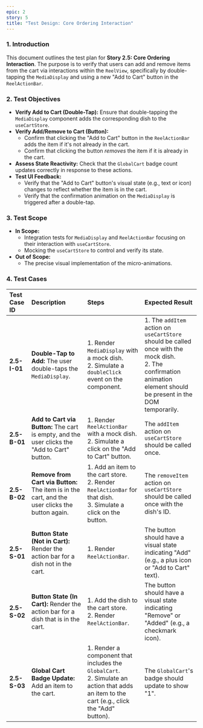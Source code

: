 ```yaml
---
epic: 2
story: 5
title: "Test Design: Core Ordering Interaction"
---
```


### 1. Introduction

This document outlines the test plan for **Story 2.5: Core Ordering Interaction**. The purpose is to verify that users can add and remove items from the cart via interactions within the `ReelView`, specifically by double-tapping the `MediaDisplay` and using a new "Add to Cart" button in the `ReelActionBar`.

### 2. Test Objectives

*   **Verify Add to Cart (Double-Tap):** Ensure that double-tapping the `MediaDisplay` component adds the corresponding dish to the `useCartStore`.
*   **Verify Add/Remove to Cart (Button):**
    *   Confirm that clicking the "Add to Cart" button in the `ReelActionBar` adds the item if it's not already in the cart.
    *   Confirm that clicking the button *removes* the item if it is already in the cart.
*   **Assess State Reactivity:** Check that the `GlobalCart` badge count updates correctly in response to these actions.
*   **Test UI Feedback:**
    *   Verify that the "Add to Cart" button's visual state (e.g., text or icon) changes to reflect whether the item is in the cart.
    *   Verify that the confirmation animation on the `MediaDisplay` is triggered after a double-tap.

### 3. Test Scope

*   **In Scope:**
    *   Integration tests for `MediaDisplay` and `ReelActionBar` focusing on their interaction with `useCartStore`.
    *   Mocking the `useCartStore` to control and verify its state.
*   **Out of Scope:**
    *   The precise visual implementation of the micro-animations.

### 4. Test Cases

| Test Case ID | Description | Steps | Expected Result |
| :--- | :--- | :--- | :--- |
| **2.5-I-01** | **Double-Tap to Add:** The user double-taps the `MediaDisplay`. | 1. Render `MediaDisplay` with a mock dish. <br> 2. Simulate a `doubleClick` event on the component. | 1. The `addItem` action on `useCartStore` should be called once with the mock dish. <br> 2. The confirmation animation element should be present in the DOM temporarily. |
| **2.5-B-01** | **Add to Cart via Button:** The cart is empty, and the user clicks the "Add to Cart" button. | 1. Render `ReelActionBar` with a mock dish. <br> 2. Simulate a click on the "Add to Cart" button. | The `addItem` action on `useCartStore` should be called once. |
| **2.5-B-02** | **Remove from Cart via Button:** The item is in the cart, and the user clicks the button again. | 1. Add an item to the cart store. <br> 2. Render `ReelActionBar` for that dish. <br> 3. Simulate a click on the button. | The `removeItem` action on `useCartStore` should be called once with the dish's ID. |
| **2.5-S-01** | **Button State (Not in Cart):** Render the action bar for a dish not in the cart. | 1. Render `ReelActionBar`. | The button should have a visual state indicating "Add" (e.g., a plus icon or "Add to Cart" text). |
| **2.5-S-02** | **Button State (In Cart):** Render the action bar for a dish that is in the cart. | 1. Add the dish to the cart store. <br> 2. Render `ReelActionBar`. | The button should have a visual state indicating "Remove" or "Added" (e.g., a checkmark icon). |
| **2.5-S-03** | **Global Cart Badge Update:** Add an item to the cart. | 1. Render a component that includes the `GlobalCart`. <br> 2. Simulate an action that adds an item to the cart (e.g., click the "Add" button). | The `GlobalCart`'s badge should update to show "1". |